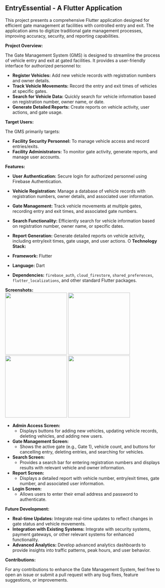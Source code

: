 ## EntryEssential - A Flutter Application

This project presents a comprehensive Flutter application designed for efficient gate management at facilities with controlled entry and exit. The application aims to digitize traditional gate management processes, improving accuracy, security, and reporting capabilities.

**Project Overview:**

The Gate Management System (GMS) is designed to streamline the process of vehicle entry and exit at gated facilities. It provides a user-friendly interface for authorized personnel to:

* **Register Vehicles:** Add new vehicle records with registration numbers and owner details.
* **Track Vehicle Movements:**  Record the entry and exit times of vehicles at specific gates.
* **Search for Vehicle Data:** Quickly search for vehicle information based on registration number, owner name, or date.
* **Generate Detailed Reports:** Create reports on vehicle activity, user actions, and gate usage.

**Target Users:**

The GMS primarily targets:

* **Facility Security Personnel:** To manage vehicle access and record entries/exits.
* **Facility Administrators:** To monitor gate activity, generate reports, and manage user accounts.

**Features:**

* **User Authentication:** Secure login for authorized personnel using Firebase Authentication.
* **Vehicle Registration:**  Manage a database of vehicle records with registration numbers, owner details, and associated user information.
* **Gate Management:** Track vehicle movements at multiple gates, recording entry and exit times, and associated gate numbers.
* **Search Functionality:**  Efficiently search for vehicle information based on registration number, owner name, or specific dates.
* **Report Generation:** Generate detailed reports on vehicle activity, including entry/exit times, gate usage, and user actions.
O
**Technology Stack:**

* **Framework:** Flutter
* **Language:** Dart
* **Dependencies:** `firebase_auth`, `cloud_firestore`, `shared_preferences`, `flutter_localizations`, and other standard Flutter packages.

**Screenshots:**\
<img src="https://github.com/vedantbhawnani/EntryEssential/assets/104969397/eb03bf47-1af4-4aa4-8d96-bc112958d0c4" width="200">
<img src="https://github.com/vedantbhawnani/EntryEssential/assets/104969397/85b491a4-f101-47f5-97c2-38dcad4266ff" width = "200">
<img src="https://github.com/vedantbhawnani/EntryEssential/assets/104969397/8bcc5d3f-4231-4d15-91fc-d7046ac4b759" width=200>
<img src="https://github.com/vedantbhawnani/EntryEssential/assets/104969397/0e912216-5a52-48f9-9936-ca53f8cc3d5d" width="200">
* **Admin Access Screen:** 
    * Displays buttons for adding new vehicles, updating vehicle records, deleting vehicles, and adding new users.
* **Gate Management Screen:**
    * Shows the active gate (e.g., Gate 1), vehicle count, and buttons for cancelling entry, deleting entries, and searching for vehicles.
* **Search Screen:** 
    * Provides a search bar for entering registration numbers and displays results with relevant vehicle and owner information. 
* **Report Screen:**
    * Displays a detailed report with vehicle number, entry/exit times, gate number, and associated user information.
* **Login Screen:**
    * Allows users to enter their email address and password to authenticate.

**Future Development:**

* **Real-time Updates:** Integrate real-time updates to reflect changes in gate status and vehicle movements.
* **Integration with Existing Systems:**  Integrate with security systems, payment gateways, or other relevant systems for enhanced functionality.
* **Advanced Analytics:**  Develop advanced analytics dashboards to provide insights into traffic patterns, peak hours, and user behavior.

**Contributions:**

For any contributions to enhance the Gate Management System, feel free to open an issue or submit a pull request with any bug fixes, feature suggestions, or improvements.
